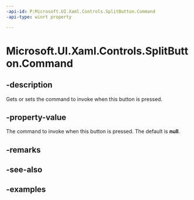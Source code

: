 ```yaml
---
-api-id: P:Microsoft.UI.Xaml.Controls.SplitButton.Command
-api-type: winrt property

---
```

<!-- Property syntax.
public ICommand Command { get;  set; }
-->

# Microsoft.UI.Xaml.Controls.SplitButton.Command


## -description

Gets or sets the command to invoke when this button is pressed.


## -property-value

The command to invoke when this button is pressed. The default is **null**.


## -remarks


## -see-also


## -examples


